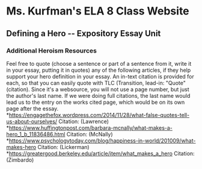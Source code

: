 # Ms. Kurfman's ELA 8 Class Website

## Defining a Hero -- Expository Essay Unit
### Additional Heroism Resources
Feel free to quote (choose a sentence or part of a sentence from it, write it in your essay, putting it in quotes) any of the following articles, if they help support your hero definition in your essay. An in-text citation is provided for each, so that you can easily quote with TLC (Transition, lead-in: "Quote" (citation). Since it's a websource, you will not use a page number, but just the author's last name. If we were doing full citations, the last name would lead us to the entry on the works cited page, which would be on its own page after the essay.
*https://engagethefox.wordpress.com/2014/11/28/what-false-quotes-tell-us-about-ourselves/ Citation: (Lawrence)
*https://www.huffingtonpost.com/barbara-mcnally/what-makes-a-hero_1_b_11836486.html Citation: (McNally)
*https://www.psychologytoday.com/blog/happiness-in-world/201009/what-makes-hero Citation: (Lickerman)
*https://greatergood.berkeley.edu/article/item/what_makes_a_hero Citation: (Zimbardo)
